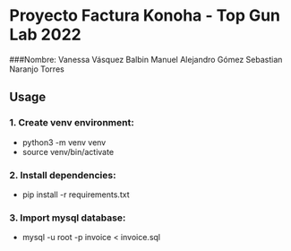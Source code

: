 # Proyecto Factura Konoha - Top Gun Lab 2022

###Nombre: Vanessa Vásquez Balbin
           Manuel Alejandro Gómez
           Sebastian Naranjo Torres



## Usage

### 1. Create venv environment:
- python3 -m venv venv
- source venv/bin/activate


### 2. Install dependencies:
- pip install -r requirements.txt


### 3. Import mysql database:
- mysql -u root -p invoice < invoice.sql
